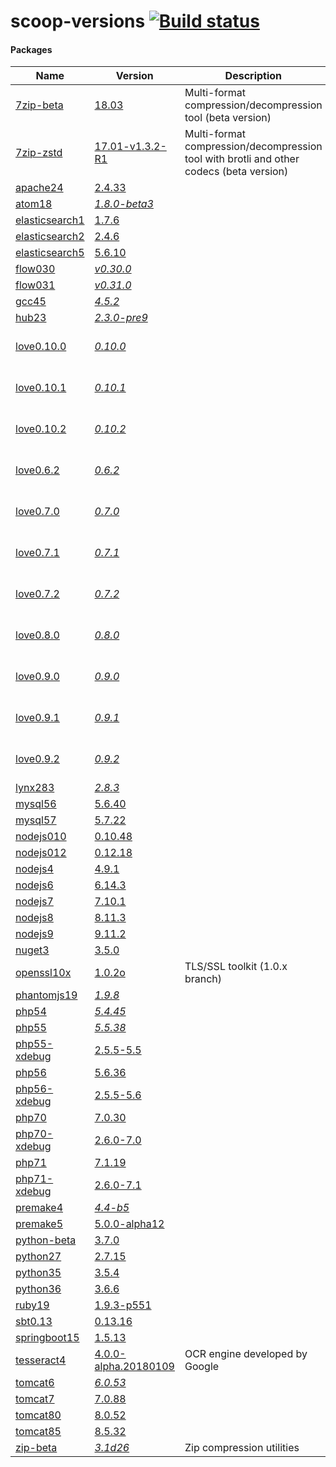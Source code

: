 # scoop-versions [![Build status](https://ci.appveyor.com/api/projects/status/ig9yt4b3a3f3nhno?svg=true)](https://ci.appveyor.com/project/lukesampson/versions)

#### Packages

<!-- <apps> -->
<!-- The following table was inserted by makeindex.py -->
<!-- Your edits will be lost the next time makeindex.py is run -->
|Name|Version|Description|License|
|----|-------|-----------|-------|
|[7zip-beta](http://www.7-zip.org/ "http://www.7-zip.org/")|[18.03](http://www.7-zip.org/download.html "http://www.7-zip.org/download.html")|Multi-format compression/decompression tool (beta version)|[LGPL-2.1](https://opensource.org/licenses/LGPL-2.1 "https://opensource.org/licenses/LGPL-2.1")|
|[7zip-zstd](https://github.com/mcmilk/7-Zip-zstd/ "https://github.com/mcmilk/7-Zip-zstd/")|[17.01-v1.3.2-R1](https://github.com/mcmilk/7-Zip-zstd/ "https://github.com/mcmilk/7-Zip-zstd/")|Multi-format compression/decompression tool with brotli and other codecs (beta version)|[LGPL-2.1](https://opensource.org/licenses/LGPL-2.1 "https://opensource.org/licenses/LGPL-2.1")|
|[apache24](https://www.apachelounge.com/ "https://www.apachelounge.com/")|[2.4.33](https://www.apachelounge.com/download/ "https://www.apachelounge.com/download/")||Apache/2.0|
|[atom18](https://atom.io/ "https://atom.io/")|[<i>1.8.0-beta3</i>](https://atom.io/ "https://atom.io/")||[MIT](https://opensource.org/licenses/MIT "https://opensource.org/licenses/MIT")|
|[elasticsearch1](https://www.elastic.co/products/elasticsearch "https://www.elastic.co/products/elasticsearch")|[1.7.6](https://www.elastic.co/downloads/past-releases "https://www.elastic.co/downloads/past-releases")|||
|[elasticsearch2](https://www.elastic.co/products/elasticsearch "https://www.elastic.co/products/elasticsearch")|[2.4.6](https://www.elastic.co/downloads/past-releases "https://www.elastic.co/downloads/past-releases")|||
|[elasticsearch5](https://www.elastic.co/products/elasticsearch "https://www.elastic.co/products/elasticsearch")|[5.6.10](https://www.elastic.co/downloads/past-releases "https://www.elastic.co/downloads/past-releases")|||
|[flow030](https://flowtype.org/ "https://flowtype.org/")|[<i>v0.30.0</i>](https://flowtype.org/ "https://flowtype.org/")||BSD|
|[flow031](https://flowtype.org/ "https://flowtype.org/")|[<i>v0.31.0</i>](https://flowtype.org/ "https://flowtype.org/")||BSD|
|[gcc45](http://www.mingw.org/ "http://www.mingw.org/")|[<i>4.5.2</i>](http://www.mingw.org/ "http://www.mingw.org/")|||
|[hub23](https://hub.github.com/ "https://hub.github.com/")|[<i>2.3.0-pre9</i>](https://hub.github.com/ "https://hub.github.com/")||[MIT](https://opensource.org/licenses/MIT "https://opensource.org/licenses/MIT")|
|[love0.10.0](https://love2d.org/ "https://love2d.org/")|[<i>0.10.0</i>](https://love2d.org/ "https://love2d.org/")||[zlib](https://opensource.org/licenses/Zlib "https://opensource.org/licenses/Zlib")/[libpng](https://opensource.org/licenses/Libpng "https://opensource.org/licenses/Libpng")|
|[love0.10.1](https://love2d.org/ "https://love2d.org/")|[<i>0.10.1</i>](https://love2d.org/ "https://love2d.org/")||[zlib](https://opensource.org/licenses/Zlib "https://opensource.org/licenses/Zlib")/[libpng](https://opensource.org/licenses/Libpng "https://opensource.org/licenses/Libpng")|
|[love0.10.2](https://love2d.org/ "https://love2d.org/")|[<i>0.10.2</i>](https://love2d.org/ "https://love2d.org/")||[zlib](https://opensource.org/licenses/Zlib "https://opensource.org/licenses/Zlib")/[libpng](https://opensource.org/licenses/Libpng "https://opensource.org/licenses/Libpng")|
|[love0.6.2](https://love2d.org/ "https://love2d.org/")|[<i>0.6.2</i>](https://love2d.org/ "https://love2d.org/")||[zlib](https://opensource.org/licenses/Zlib "https://opensource.org/licenses/Zlib")/[libpng](https://opensource.org/licenses/Libpng "https://opensource.org/licenses/Libpng")|
|[love0.7.0](https://love2d.org/ "https://love2d.org/")|[<i>0.7.0</i>](https://love2d.org/ "https://love2d.org/")||[zlib](https://opensource.org/licenses/Zlib "https://opensource.org/licenses/Zlib")/[libpng](https://opensource.org/licenses/Libpng "https://opensource.org/licenses/Libpng")|
|[love0.7.1](https://love2d.org/ "https://love2d.org/")|[<i>0.7.1</i>](https://love2d.org/ "https://love2d.org/")||[zlib](https://opensource.org/licenses/Zlib "https://opensource.org/licenses/Zlib")/[libpng](https://opensource.org/licenses/Libpng "https://opensource.org/licenses/Libpng")|
|[love0.7.2](https://love2d.org/ "https://love2d.org/")|[<i>0.7.2</i>](https://love2d.org/ "https://love2d.org/")||[zlib](https://opensource.org/licenses/Zlib "https://opensource.org/licenses/Zlib")/[libpng](https://opensource.org/licenses/Libpng "https://opensource.org/licenses/Libpng")|
|[love0.8.0](https://love2d.org/ "https://love2d.org/")|[<i>0.8.0</i>](https://love2d.org/ "https://love2d.org/")||[zlib](https://opensource.org/licenses/Zlib "https://opensource.org/licenses/Zlib")/[libpng](https://opensource.org/licenses/Libpng "https://opensource.org/licenses/Libpng")|
|[love0.9.0](https://love2d.org/ "https://love2d.org/")|[<i>0.9.0</i>](https://love2d.org/ "https://love2d.org/")||[zlib](https://opensource.org/licenses/Zlib "https://opensource.org/licenses/Zlib")/[libpng](https://opensource.org/licenses/Libpng "https://opensource.org/licenses/Libpng")|
|[love0.9.1](https://love2d.org/ "https://love2d.org/")|[<i>0.9.1</i>](https://love2d.org/ "https://love2d.org/")||[zlib](https://opensource.org/licenses/Zlib "https://opensource.org/licenses/Zlib")/[libpng](https://opensource.org/licenses/Libpng "https://opensource.org/licenses/Libpng")|
|[love0.9.2](https://love2d.org/ "https://love2d.org/")|[<i>0.9.2</i>](https://love2d.org/ "https://love2d.org/")||[zlib](https://opensource.org/licenses/Zlib "https://opensource.org/licenses/Zlib")/[libpng](https://opensource.org/licenses/Libpng "https://opensource.org/licenses/Libpng")|
|[lynx283](http://www.vordweb.co.uk/standards/download_lynx.htm "http://www.vordweb.co.uk/standards/download_lynx.htm")|[<i>2.8.3</i>](http://www.vordweb.co.uk/standards/download_lynx.htm "http://www.vordweb.co.uk/standards/download_lynx.htm")|||
|[mysql56](https://dev.mysql.com/downloads/mysql/ "https://dev.mysql.com/downloads/mysql/")|[5.6.40](https://dev.mysql.com/downloads/mysql/5.6.html "https://dev.mysql.com/downloads/mysql/5.6.html")||GPLv2|
|[mysql57](https://dev.mysql.com/downloads/mysql/ "https://dev.mysql.com/downloads/mysql/")|[5.7.22](https://dev.mysql.com/downloads/mysql/5.7.html "https://dev.mysql.com/downloads/mysql/5.7.html")||GPLv2|
|[nodejs010](https://nodejs.org "https://nodejs.org")|[0.10.48](https://nodejs.org/dist/latest-v0.10.x/ "https://nodejs.org/dist/latest-v0.10.x/")||[MIT](https://opensource.org/licenses/MIT "https://opensource.org/licenses/MIT")|
|[nodejs012](https://nodejs.org "https://nodejs.org")|[0.12.18](https://nodejs.org/dist/latest-v0.12.x/ "https://nodejs.org/dist/latest-v0.12.x/")||[MIT](https://opensource.org/licenses/MIT "https://opensource.org/licenses/MIT")|
|[nodejs4](https://nodejs.org "https://nodejs.org")|[4.9.1](https://nodejs.org/dist/latest-v4.x/ "https://nodejs.org/dist/latest-v4.x/")||[MIT](https://opensource.org/licenses/MIT "https://opensource.org/licenses/MIT")|
|[nodejs6](https://nodejs.org "https://nodejs.org")|[6.14.3](https://nodejs.org/dist/latest-v6.x/ "https://nodejs.org/dist/latest-v6.x/")||[MIT](https://opensource.org/licenses/MIT "https://opensource.org/licenses/MIT")|
|[nodejs7](https://nodejs.org "https://nodejs.org")|[7.10.1](https://nodejs.org/dist/latest-v7.x/ "https://nodejs.org/dist/latest-v7.x/")||[MIT](https://opensource.org/licenses/MIT "https://opensource.org/licenses/MIT")|
|[nodejs8](https://nodejs.org "https://nodejs.org")|[8.11.3](https://nodejs.org/dist/latest-v8.x/ "https://nodejs.org/dist/latest-v8.x/")||[MIT](https://opensource.org/licenses/MIT "https://opensource.org/licenses/MIT")|
|[nodejs9](https://nodejs.org "https://nodejs.org")|[9.11.2](https://nodejs.org/dist/latest-v9.x/ "https://nodejs.org/dist/latest-v9.x/")||[MIT](https://opensource.org/licenses/MIT "https://opensource.org/licenses/MIT")|
|[nuget3](https://www.nuget.org/ "https://www.nuget.org/")|[3.5.0](https://dist.nuget.org/index.json "https://dist.nuget.org/index.json")||Apache/2.0|
|[openssl10x](https://slproweb.com/products/Win32OpenSSL.html "https://slproweb.com/products/Win32OpenSSL.html")|[1.0.2o](https://slproweb.com/products/Win32OpenSSL.html "https://slproweb.com/products/Win32OpenSSL.html")|TLS/SSL toolkit (1.0.x branch)|[Link](https://www.openssl.org/source/license.html "https://www.openssl.org/source/license.html")|
|[phantomjs19](http://phantomjs.org/ "http://phantomjs.org/")|[<i>1.9.8</i>](http://phantomjs.org/ "http://phantomjs.org/")||BSD|
|[php54](http://windows.php.net "http://windows.php.net")|[<i>5.4.45</i>](http://windows.php.net "http://windows.php.net")||[Link](https://php.net/license/ "https://php.net/license/")|
|[php55](http://windows.php.net/downloads/releases "http://windows.php.net/downloads/releases")|[<i>5.5.38</i>](http://windows.php.net/downloads/releases "http://windows.php.net/downloads/releases")||[Link](https://php.net/license/ "https://php.net/license/")|
|[php55-xdebug](https://xdebug.org/ "https://xdebug.org/")|[2.5.5-5.5](https://xdebug.org/download.php "https://xdebug.org/download.php")||[Link](https://xdebug.org/license.php "https://xdebug.org/license.php")|
|[php56](http://windows.php.net "http://windows.php.net")|[5.6.36](http://windows.php.net/download/ "http://windows.php.net/download/")||[Link](https://php.net/license/ "https://php.net/license/")|
|[php56-xdebug](https://xdebug.org/ "https://xdebug.org/")|[2.5.5-5.6](https://xdebug.org/download.php "https://xdebug.org/download.php")||[Link](https://xdebug.org/license.php "https://xdebug.org/license.php")|
|[php70](http://windows.php.net/ "http://windows.php.net/")|[7.0.30](http://windows.php.net/download/ "http://windows.php.net/download/")||[Link](https://php.net/license/ "https://php.net/license/")|
|[php70-xdebug](https://xdebug.org/ "https://xdebug.org/")|[2.6.0-7.0](https://xdebug.org/download.php "https://xdebug.org/download.php")||[Link](https://xdebug.org/license.php "https://xdebug.org/license.php")|
|[php71](http://windows.php.net "http://windows.php.net")|[7.1.19](http://windows.php.net/download/ "http://windows.php.net/download/")||[Link](https://php.net/license/ "https://php.net/license/")|
|[php71-xdebug](https://xdebug.org/ "https://xdebug.org/")|[2.6.0-7.1](https://xdebug.org/download.php "https://xdebug.org/download.php")||[Link](https://xdebug.org/license.php "https://xdebug.org/license.php")|
|[premake4](https://premake.github.io/download.html "https://premake.github.io/download.html")|[<i>4.4-b5</i>](https://premake.github.io/download.html "https://premake.github.io/download.html")||BSD/3-Clause|
|[premake5](https://premake.github.io/ "https://premake.github.io/")|[5.0.0-alpha12](https://github.com/premake/premake-core/releases/latest "https://github.com/premake/premake-core/releases/latest")||BSD/3-Clause|
|[python-beta](https://www.python.org/ "https://www.python.org/")|[3.7.0](https://www.python.org/downloads/windows/ "https://www.python.org/downloads/windows/")||[Link](https://docs.python.org/3/license.html "https://docs.python.org/3/license.html")|
|[python27](https://www.python.org/ "https://www.python.org/")|[2.7.15](https://www.python.org/downloads/windows/ "https://www.python.org/downloads/windows/")||[Link](https://docs.python.org/2/license.html "https://docs.python.org/2/license.html")|
|[python35](https://www.python.org/ "https://www.python.org/")|[3.5.4](https://www.python.org/downloads/windows/ "https://www.python.org/downloads/windows/")||[Link](https://docs.python.org/3/license.html "https://docs.python.org/3/license.html")|
|[python36](https://www.python.org/ "https://www.python.org/")|[3.6.6](https://www.python.org/downloads/windows/ "https://www.python.org/downloads/windows/")||[Link](https://docs.python.org/3/license.html "https://docs.python.org/3/license.html")|
|[ruby19](https://rubyinstaller.org "https://rubyinstaller.org")|[1.9.3-p551](https://bintray.com/package/generalTab?pkgPath=/oneclick/rubyinstaller/rubyinstaller "https://bintray.com/package/generalTab?pkgPath=/oneclick/rubyinstaller/rubyinstaller")|||
|[sbt0.13](http://www.scala-sbt.org/ "http://www.scala-sbt.org/")|[0.13.16](http://www.scala-sbt.org/0.13/docs/index.html "http://www.scala-sbt.org/0.13/docs/index.html")||BSD|
|[springboot15](https://projects.spring.io/spring-boot/ "https://projects.spring.io/spring-boot/")|[1.5.13](https://projects.spring.io/spring-boot/ "https://projects.spring.io/spring-boot/")||Apache/2.0|
|[tesseract4](https://github.com/UB-Mannheim/tesseract/wiki "https://github.com/UB-Mannheim/tesseract/wiki")|[4.0.0-alpha.20180109](https://github.com/UB-Mannheim/tesseract/wiki "https://github.com/UB-Mannheim/tesseract/wiki")|OCR engine developed by Google|[Apache-2.0](https://opensource.org/licenses/Apache-2.0 "https://opensource.org/licenses/Apache-2.0")|
|[tomcat6](https://tomcat.apache.org/ "https://tomcat.apache.org/")|[<i>6.0.53</i>](https://tomcat.apache.org/ "https://tomcat.apache.org/")|||
|[tomcat7](https://tomcat.apache.org/ "https://tomcat.apache.org/")|[7.0.88](https://www.apache.org/dist/tomcat/tomcat-7/ "https://www.apache.org/dist/tomcat/tomcat-7/")|||
|[tomcat80](https://tomcat.apache.org/ "https://tomcat.apache.org/")|[8.0.52](https://www.apache.org/dist/tomcat/tomcat-8/ "https://www.apache.org/dist/tomcat/tomcat-8/")|||
|[tomcat85](https://tomcat.apache.org/ "https://tomcat.apache.org/")|[8.5.32](https://www.apache.org/dist/tomcat/tomcat-8/ "https://www.apache.org/dist/tomcat/tomcat-8/")|||
|[zip-beta](http://www.info-zip.org/ "http://www.info-zip.org/")|[<i>3.1d26</i>](http://www.info-zip.org/ "http://www.info-zip.org/")|Zip compression utilities|[Link](http://www.info-zip.org/pub/infozip/license.html "http://www.info-zip.org/pub/infozip/license.html")|
<!-- </apps> -->

